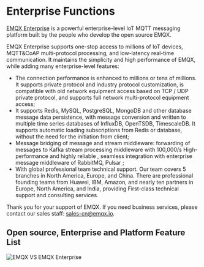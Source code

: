 # Enterprise Functions

[EMQX Enterprise](https://www.emqx.com/en/products/emqx) is a powerful enterprise-level IoT MQTT messaging platform built by the people who develop the open source EMQX.

EMQX Enterprise supports one-stop access to millions of IoT devices, MQTT&CoAP multi-protocol processing, and low-latency real-time communication. It maintains the simplicity and high performance of EMQX, while adding many enterprise-level features:

- The connection performance is enhanced to millions or tens of millions. It supports private protocol and industry protocol customization, is compatible with old network equipment access based on TCP / UDP private protocol, and supports full network multi-protocol equipment access;
- It supports Redis, MySQL, PostgreSQL, MongoDB and other database message data persistence, with message conversion and written to multiple time series databases of InfluxDB, OpenTSDB, TimescaleDB. It supports automatic loading subscriptions from Redis or database, without the need for the initiation from client;
- Message bridging of message and stream middleware: forwarding of messages to Kafka stream processing middleware with 100,000/s High-performance and highly reliable , seamless integration with enterprise message middleware of RabbitMQ, Pulsar ;
- With global professional team technical support. Our team covers 5 branches in North America, Europe, and China. There are professional founding teams from Huawei, IBM, Amazon, and nearly ten partners in Europe, North America, and India, providing First-class technical support and consulting services.

Thank you for your support of EMQX. If you need business services, please contact our sales staff: sales-cn@emqx.io.



## Open source, Enterprise and Platform Feature List

![EMQX VS EMQX Enterprise](./assets/3011583829062_.pic_hd-3829209.jpg)

